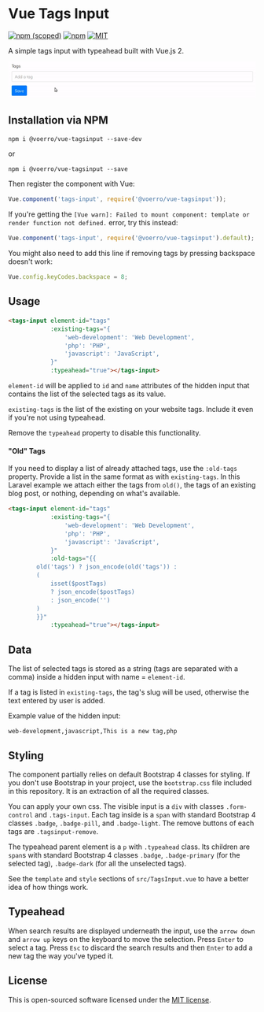 # Vue Tags Input

[![npm (scoped)](https://img.shields.io/npm/v/@voerro/vue-tagsinput.svg)](https://www.npmjs.com/package/@voerro/vue-tagsinput)
[![npm](https://img.shields.io/npm/dm/@voerro/vue-tagsinput.svg)](https://www.npmjs.com/package/@voerro/vue-tagsinput)
[![MIT](https://img.shields.io/github/license/AlexMordred/vue-tagsinput.svg?style=flat-square)](https://opensource.org/licenses/MIT)

A simple tags input with typeahead built with Vue.js 2.

![](demo.gif)

## Installation via NPM

```
npm i @voerro/vue-tagsinput --save-dev
```
or
```
npm i @voerro/vue-tagsinput --save
```

Then register the component with Vue:

```javascript
Vue.component('tags-input', require('@voerro/vue-tagsinput'));
```

If you're getting the `[Vue warn]: Failed to mount component: template or render function not defined.` error, try this instead:

```javascript
Vue.component('tags-input', require('@voerro/vue-tagsinput').default);
```

You might also need to add this line if removing tags by pressing backspace doesn't work:

```javascript
Vue.config.keyCodes.backspace = 8;
```

## Usage

```html
<tags-input element-id="tags"
            :existing-tags="{ 
                'web-development': 'Web Development',
                'php': 'PHP',
                'javascript': 'JavaScript',
            }"
            :typeahead="true"></tags-input>
```

`element-id` will be applied to `id` and `name` attributes of the hidden input that contains the list of the selected tags as its value.

`existing-tags` is the list of the existing on your website tags. Include it even if you're not using typeahead.

Remove the `typeahead` property to disable this functionality.

#### "Old" Tags

If you need to display a list of already attached tags, use the `:old-tags` property. Provide a list in the same format as with `existing-tags`. In this Laravel example we attach either the tags from `old()`, the tags of an existing blog post, or nothing, depending on what's available.

```html
<tags-input element-id="tags"
            :existing-tags="{ 
                'web-development': 'Web Development',
                'php': 'PHP',
                'javascript': 'JavaScript',
            }"
            :old-tags="{{ 
		old('tags') ? json_encode(old('tags')) :
		(
			isset($postTags)
			? json_encode($postTags)
			: json_encode('')
		) 
	    }}"
            :typeahead="true"></tags-input>
```

## Data

The list of selected tags is stored as a string (tags are separated with a comma) inside a hidden input with name = `element-id`.

If a tag is listed in `existing-tags`, the tag's slug will be used, otherwise the text entered by user is added.

Example value of the hidden input:
```
web-development,javascript,This is a new tag,php
```

## Styling

The component partially relies on default Bootstrap 4 classes for styling. If you don't use Bootstrap in your project, use the `bootstrap.css` file included in this repository. It is an extraction of all the required classes.

You can apply your own css. The visible input is a `div` with classes `.form-control` and `.tags-input`. Each tag inside is a `span` with standard Bootstrap 4 classes `.badge`, `.badge-pill`, and `.badge-light`. The remove buttons of each tags are `.tagsinput-remove`.

The typeahead parent element is a `p` with `.typeahead` class. Its children are `span`s with standard Bootstrap 4 classes `.badge`, `.badge-primary` (for the selected tag), `.badge-dark` (for all the unselected tags).

See the `template` and `style` sections of `src/TagsInput.vue` to have a better idea of how things work.

## Typeahead

When search results are displayed underneath the input, use the `arrow down` and `arrow up` keys on the keyboard to move the selection. Press `Enter` to select a tag. Press `Esc` to discard the search results and then `Enter` to add a new tag the way you've typed it.

## License

This is open-sourced software licensed under the [MIT license](http://opensource.org/licenses/MIT).
